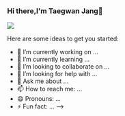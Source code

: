 ### Hi there,I'm Taegwan Jang👋

<img src="https://img.shields.io/badge/React-0A84FF?style=flat-square&logo=React&logoColor=white"/>





Here are some ideas to get you started:

- 🔭 I’m currently working on ...
- 🌱 I’m currently learning ...
- 👯 I’m looking to collaborate on ...
- 🤔 I’m looking for help with ...
- 💬 Ask me about ...
- 📫 How to reach me: ...
- 😄 Pronouns: ...
- ⚡ Fun fact: ...
-->
